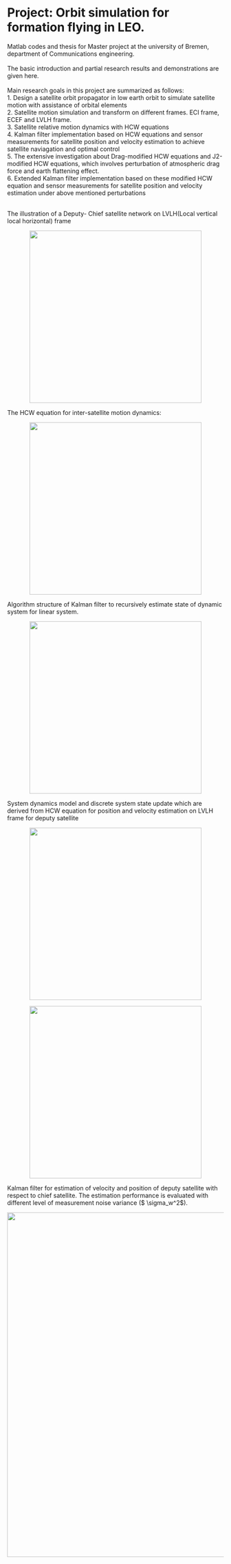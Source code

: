 
# Project: **Orbit simulation for formation flying in LEO**.<br/>
Matlab codes and thesis for Master project at the university of Bremen, department of Communications engineering. <br/> 
<br/>
The basic introduction and partial research results and demonstrations are given here. <br/>
<br/>
Main research goals in this project are summarized as follows:<br/>
           1. Design a satellite orbit propagator in low earth orbit to simulate satellite motion with assistance of orbital elements <br/>
           2. Satellite motion simulation and transform on different frames. ECI frame, ECEF and LVLH frame.<br/>
           3. Satellite relative motion dynamics with HCW equations<br/>
           4. Kalman filter implementation based on HCW equations and sensor measurements for satellite position and velocity estimation to achieve satellite naviagation and optimal control<br/>
           5. The extensive investigation about Drag-modified HCW equations and J2-modified HCW equations, which involves perturbation of atmospheric drag force and earth flattening effect.<br/>
           6. Extended Kalman filter implementation based on these modified HCW equation and sensor measurements for satellite position and velocity estimation  under above mentioned perturbations<br/>

<br/>
The illustration of a Deputy- Chief satellite network on LVLH(Local vertical local horizontal) frame  

<p align="center">
  <img src="https://user-images.githubusercontent.com/89796179/198900189-8cae08c1-619d-460c-87fe-bf5344676705.png"
" width="400" />
  </p> 
The HCW equation for inter-satellite motion dynamics:
<p align="center">
  <img src="https://user-images.githubusercontent.com/89796179/198900413-94bc1ef8-395e-47c6-b3e6-27babf01fdcb.png"
" width="400" />
  </p> 



 Algorithm structure of Kalman filter to recursively estimate state of dynamic system for linear system.            
<p align="center">
  <img src="https://user-images.githubusercontent.com/89796179/198900943-f9cbc68c-d451-4304-90a6-686ff666f8a1.png"
 " width="400" />
</p> 
System dynamics model and discrete system state update which are derived from HCW equation for position and velocity estimation on LVLH frame for deputy satellite
<p align="center">
  <img src="https://user-images.githubusercontent.com/89796179/198900944-2bcf9db7-d48b-49b0-aede-b15fe2409aaf.png"
" width="400" />
  </p> 
<p align="center">
  <img src="https://user-images.githubusercontent.com/89796179/198900946-a675ed79-784e-4c9e-93a4-09d20aeac70a.png"
" width="400" />
  </p> 
Kalman filter for estimation of velocity and position of deputy satellite with respect to chief satellite. The estimation performance is evaluated with different level of measurement noise variance ($ \sigma_w^2$). 

<p align="center">
  <img src="https://user-images.githubusercontent.com/89796179/198900780-3ece325b-9838-4714-9403-0632797d8a23.png"
" width="800" />
  </p> 
